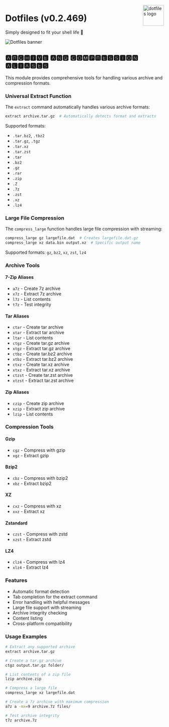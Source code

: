 <!-- markdownlint-disable MD033 MD041 MD043 -->
<img
  src="https://kura.pro/dotfiles/v2/images/logos/dotfiles.svg"
  alt="dotfiles logo"
  width="66"
  align="right"
/>
<!-- markdownlint-enable MD033 MD041 -->

# Dotfiles (v0.2.469)

Simply designed to fit your shell life 🐚

![Dotfiles banner][banner]

## 🅰🆁🅲🅷🅸🆅🅴 🅰🅽🅳 🅲🅾🅼🅿🆁🅴🆂🆂🅸🅾🅽 🅰🅻🅸🅰🆂🅴🆂

This module provides comprehensive tools for handling various archive and
compression formats.

### Universal Extract Function

The `extract` command automatically handles various archive formats:

```bash
extract archive.tar.gz  # Automatically detects format and extracts
```

Supported formats:

- `.tar.bz2`, `.tbz2`
- `.tar.gz`, `.tgz`
- `.tar.xz`
- `.tar.zst`
- `.tar`
- `.bz2`
- `.gz`
- `.rar`
- `.zip`
- `.Z`
- `.7z`
- `.zst`
- `.xz`
- `.lz4`

### Large File Compression

The `compress_large` function handles large file compression with streaming:

```bash
compress_large gz largefile.dat  # Creates largefile.dat.gz
compress_large xz data.bin output.xz  # Specific output name
```

Supported formats: `gz`, `bz2`, `xz`, `zst`, `lz4`

### Archive Tools

#### 7-Zip Aliases

- `a7z` - Create 7z archive
- `x7z` - Extract 7z archive
- `l7z` - List contents
- `t7z` - Test integrity

#### Tar Aliases

- `ctar` - Create tar archive
- `xtar` - Extract tar archive
- `ltar` - List contents
- `ctgz` - Create tar.gz archive
- `xtgz` - Extract tar.gz archive
- `ctbz` - Create tar.bz2 archive
- `xtbz` - Extract tar.bz2 archive
- `ctxz` - Create tar.xz archive
- `xtxz` - Extract tar.xz archive
- `ctzst` - Create tar.zst archive
- `xtzst` - Extract tar.zst archive

#### Zip Aliases

- `czip` - Create zip archive
- `xzip` - Extract zip archive
- `lzip` - List contents

### Compression Tools

#### Gzip

- `cgz` - Compress with gzip
- `xgz` - Extract gzip

#### Bzip2

- `cbz` - Compress with bzip2
- `xbz` - Extract bzip2

#### XZ

- `cxz` - Compress with xz
- `xxz` - Extract xz

#### Zstandard

- `czst` - Compress with zstd
- `xzst` - Extract zstd

#### LZ4

- `clz4` - Compress with lz4
- `xlz4` - Extract lz4

### Features

- Automatic format detection
- Tab completion for the extract command
- Error handling with helpful messages
- Large file support with streaming
- Archive integrity checking
- Content listing
- Cross-platform compatibility

### Usage Examples

```bash
# Extract any supported archive
extract archive.tar.gz

# Create a tar.gz archive
ctgz output.tar.gz folder/

# List contents of a zip file
lzip archive.zip

# Compress a large file
compress_large xz largefile.dat

# Create a 7z archive with maximum compression
a7z a -mx=9 archive.7z files/

# Test archive integrity
t7z archive.7z
```

[banner]: https://kura.pro/dotfiles/v2/images/titles/title-dotfiles.svg
